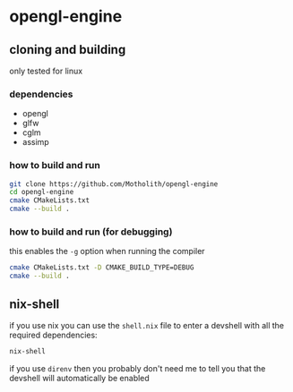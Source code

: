 # opengl-engine
## cloning and building
only tested for linux
### dependencies
- opengl
- glfw
- cglm
- assimp
### how to build and run
```bash
git clone https://github.com/Motholith/opengl-engine
cd opengl-engine
cmake CMakeLists.txt
cmake --build .
```
### how to build and run (for debugging)
this enables the `-g` option when running the compiler
```bash
cmake CMakeLists.txt -D CMAKE_BUILD_TYPE=DEBUG
cmake --build .
```
## nix-shell
if you use nix you can use the `shell.nix` file to enter a devshell with all the required dependencies:
```bash
nix-shell
```
if you use `direnv` then you probably don't need me to tell you that the devshell will automatically be enabled

